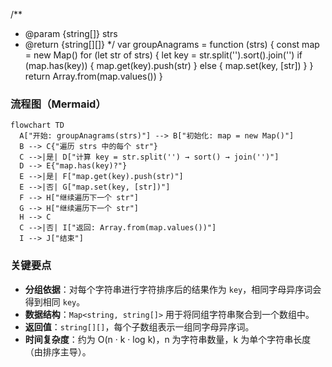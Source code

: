 /**
 * @param {string[]} strs
 * @return {string[][]}
 */
var groupAnagrams = function (strs) {
  const map = new Map()
  for (let str of strs) {
    let key = str.split('').sort().join('')
    if (map.has(key)) {
      map.get(key).push(str)
    } else {
      map.set(key, [str])
    }
  }
  return Array.from(map.values())
}
### 流程图（Mermaid）
```mermaid
flowchart TD
  A["开始: groupAnagrams(strs)"] --> B["初始化: map = new Map()"]
  B --> C{"遍历 strs 中的每个 str"}
  C -->|是| D["计算 key = str.split('') → sort() → join('')"]
  D --> E{"map.has(key)?"}
  E -->|是| F["map.get(key).push(str)"]
  E -->|否| G["map.set(key, [str])"]
  F --> H["继续遍历下一个 str"]
  G --> H["继续遍历下一个 str"]
  H --> C
  C -->|否| I["返回: Array.from(map.values())"]
  I --> J["结束"]
```

### 关键要点
- **分组依据**：对每个字符串进行字符排序后的结果作为 `key`，相同字母异序词会得到相同 `key`。
- **数据结构**：`Map<string, string[]>` 用于将同组字符串聚合到一个数组中。
- **返回值**：`string[][]`，每个子数组表示一组同字母异序词。
- **时间复杂度**：约为 O(n · k · log k)，n 为字符串数量，k 为单个字符串长度（由排序主导）。
